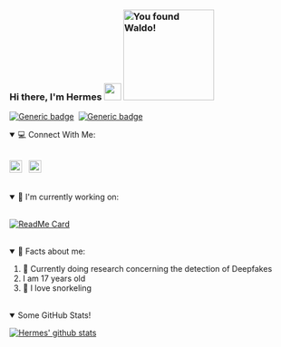 ### Hi there, I'm Hermes <img src="https://raw.githubusercontent.com/MartinHeinz/MartinHeinz/master/wave.gif" width="30px"> <img src= "https://octodex.github.com/images/waldocat.png" width="160px" Title="You found Waldo!">


[![Generic badge](https://img.shields.io/badge/Preferred_Editor-Vs_Code-blue.svg)](https://shields.io/)&nbsp;
[![Generic badge](https://img.shields.io/badge/Preferred_Language-Python-295d7f.svg)](https://shields.io/)
<br />

<details open>
<summary>💻 Connect With Me:</summary>
<br>

[<img allign="left" alt="HermesBonilla | LinkedIn" width="22px" src="https://simpleicons.org/icons/linkedin.svg" />][LinkedIn]&nbsp;&nbsp;
[<img allign="left" alt="HermesBonilla | Github" width="22px" src="https://simpleicons.org/icons/github.svg" />][Github]
</details>

<br />

<details open>
<summary>🔎 I'm currently working on:</summary>
<br>

[![ReadMe Card](https://github-readme-stats.vercel.app/api/pin/?username=HermesBonilla&theme=tokyonight&repo=Tic-Tac-Toe)](https://github.com/HermesBonilla/Tic-Tac-Toe)
</details>

<br />

<details open>
<summary>👾 Facts about me:</summary>

1. 🔬 Currently doing research concerning the detection of Deepfakes
2. I am 17 years old
3. 🤿 I love snorkeling 
</details>
<br />


<details open>
<summary> Some GitHub Stats!</summary>

[![Hermes' github stats](https://github-readme-stats.vercel.app/api?username=HermesBonilla&hide=prs,issues&show_icons=true&theme=tokyonight)](https://github.com/anuraghazra/github-readme-stats)
</details>


[LinkedIn]:https://www.linkedin.com/in/hermesbonilla/
[Github]:https://github.com/HermesBonilla


<!--
**HermesBonilla/HermesBonilla** is a ✨ _special_ ✨ repository because its `README.md` (this file) appears on your GitHub profile.

Here are some ideas to get you started:

- 🔭 I’m currently working on ...
- 🌱 I’m currently learning ...
- 👯 I’m looking to collaborate on ...
- 🤔 I’m looking for help with ...
- 💬 Ask me about ...
- 📫 How to reach me: ...
- 😄 Pronouns: ...
- ⚡ Fun fact: ...
-->
